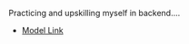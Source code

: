 Practicing and upskilling myself in backend....

- [Model Link](https://app.eraser.io/workspace/YtPqZ1VogxGy1jzIDkzj)
